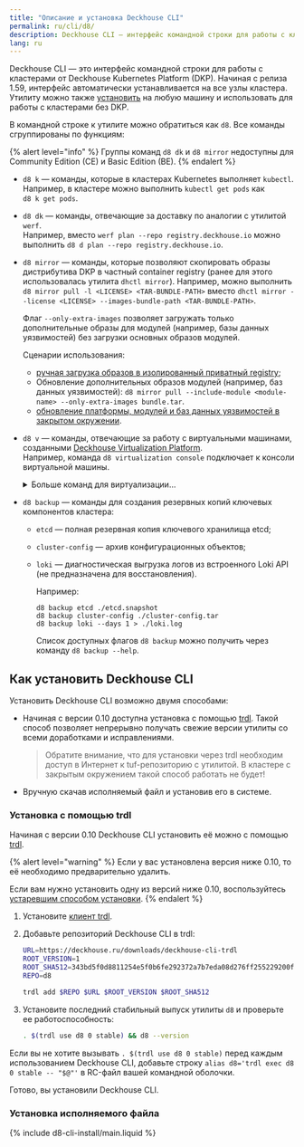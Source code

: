```yaml
---
title: "Описание и установка Deckhouse CLI"
permalink: ru/cli/d8/
description: Deckhouse CLI — интерфейс командной строки для работы с кластерами от разработчиков Deckhouse.
lang: ru
---
```


Deckhouse CLI — это интерфейс командной строки для работы с кластерами от Deckhouse Kubernetes Platform (DKP). Начиная с релиза 1.59, интерфейс автоматически устанавливается на все узлы кластера. Утилиту можно также [установить](#как-установить-deckhouse-cli) на любую машину и использовать для работы с кластерами без DKP.

В командной строке к утилите можно обратиться как `d8`. Все команды сгруппированы по функциям:

{% alert level="info" %}
Группы команд `d8 dk` и `d8 mirror` недоступны для Community Edition (CE) и Basic Edition (BE).
{% endalert %}

* `d8 k` — команды, которые в кластерах Kubernetes выполняет `kubectl`.  
    Например, в кластере можно выполнить `kubectl get pods` как `d8 k get pods`.
* `d8 dk` — команды, отвечающие за доставку по аналогии с утилитой `werf`.  
    Например, вместо `werf plan --repo registry.deckhouse.io` можно выполнить `d8 d plan --repo registry.deckhouse.io`.

* `d8 mirror` — команды, которые позволяют скопировать образы дистрибутива DKP в частный container registry (ранее для этого использовалась утилита `dhctl mirror`).
  Например, можно выполнить `d8 mirror pull -l <LICENSE> <TAR-BUNDLE-PATH>` вместо `dhctl mirror --license <LICENSE> --images-bundle-path <TAR-BUNDLE-PATH>`.

  Флаг `--only-extra-images` позволяет загружать только дополнительные образы для модулей (например, базы данных уязвимостей) без загрузки основных образов модулей.

  Сценарии использования:

  - [ручная загрузка образов в изолированный приватный registry](../../installing/#ручная-загрузка-образов-deckhouse-kubernetes-platform-бд-сканера-уязвимостей-и-модулей-dkp-в-приватный-registry);
  - Обновление дополнительных образов модулей (например, баз данных уязвимостей): `d8 mirror pull --include-module <module-name> --only-extra-images bundle.tar`.
  - [обновление платформы, модулей и баз данных уязвимостей в закрытом окружении](/products/kubernetes-platform/guides/airgapped-update.html#пример-сценария-обновления-платформы-модулей-и-баз-данных-уязвимостей).

* `d8 v` — команды, отвечающие за работу с виртуальными машинами, созданными [Deckhouse Virtualization Platform](/products/virtualization-platform/documentation/user/resource-management/virtual-machines.html).  
    Например, команда `d8 virtualization console` подключает к консоли виртуальной машины.

    <div markdown="0">
    <details><summary>Больше команд для виртуализации...</summary>
    <ul>
    <li><code>d8 v console</code> подключает к консоли виртуальной машины.</li>
    <li><code>d8 v port-forward</code> перенаправляет локальные порты на виртуальную машину.</li>
    <li><code>d8 v scp</code> использует клиент SCP для работы с файлами на виртуальной машине.</li>
    <li><code>d8 v ssh</code> подключает к виртуальной машине по SSH.</li>
    <li><code>d8 v vnc</code> подключает к виртуальной машине по VNC.</li>
    </ul>
    </details>
    </div>

* `d8 backup` — команды для создания резервных копий ключевых компонентов кластера:

  * `etcd` — полная резервная копия ключевого хранилища etcd;
  * `cluster-config` — архив конфигурационных объектов;
  * `loki` — диагностическая выгрузка логов из встроенного Loki API (не предназначена для восстановления).

    Например:

    ```console
    d8 backup etcd ./etcd.snapshot
    d8 backup cluster-config ./cluster-config.tar
    d8 backup loki --days 1 > ./loki.log
    ```

    Список доступных флагов `d8 backup` можно получить через команду `d8 backup --help`.

## Как установить Deckhouse CLI

Установить Deckhouse CLI возможно двумя способами:

* Начиная с версии 0.10 доступна установка с помощью [trdl](https://ru.trdl.dev/). Такой способ позволяет непрерывно получать свежие версии утилиты со всеми доработками и исправлениями.
  > Обратите внимание, что для установки через trdl необходим доступ в Интернет к tuf-репозиторию с утилитой. В кластере с закрытым окружением такой способ работать не будет!
* Вручную скачав исполняемый файл и установив его в системе.

### Установка с помощью trdl

Начиная с версии 0.10 Deckhouse CLI установить её можно с помощью [trdl](https://ru.trdl.dev/).

{% alert level="warning" %}
Если у вас установлена версия ниже 0.10, то её необходимо предварительно удалить.

Если вам нужно установить одну из версий ниже 0.10, воспользуйтесь [устаревшим способом установки](#установка-исполняемого-файла).
{% endalert %}

1. Установите [клиент trdl](https://ru.trdl.dev/quickstart.html#%D1%83%D1%81%D1%82%D0%B0%D0%BD%D0%BE%D0%B2%D0%BA%D0%B0-%D0%BA%D0%BB%D0%B8%D0%B5%D0%BD%D1%82%D0%B0).

1. Добавьте репозиторий Deckhouse CLI в trdl:

   ```bash
   URL=https://deckhouse.ru/downloads/deckhouse-cli-trdl
   ROOT_VERSION=1
   ROOT_SHA512=343bd5f0d8811254e5f0b6fe292372a7b7eda08d276ff255229200f84e58a8151ab2729df3515cb11372dc3899c70df172a4e54c8a596a73d67ae790466a0491
   REPO=d8

   trdl add $REPO $URL $ROOT_VERSION $ROOT_SHA512
   ```

1. Установите последний стабильный выпуск утилиты `d8` и проверьте ее работоспособность:

   ```bash
   . $(trdl use d8 0 stable) && d8 --version
   ```

Если вы не хотите вызывать `. $(trdl use d8 0 stable)` перед каждым использованием Deckhouse CLI, добавьте строку `alias d8='trdl exec d8 0 stable -- "$@"'` в RC-файл вашей командной оболочки.

Готово, вы установили Deckhouse CLI.

### Установка исполняемого файла

{% include d8-cli-install/main.liquid %}

